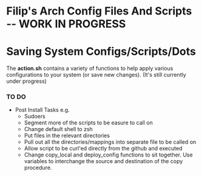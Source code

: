 # Filip's Arch Config Files And Scripts -- WORK IN PROGRESS

# Saving System Configs/Scripts/Dots
The **action.sh** contains a variety of functions to help apply various configurations to your system (or save new changes). (It's still currently under progress)

### TO DO
- Post Install Tasks e.g. 
    - Sudoers
    - Segment more of the scripts to be easure to call on
    - Change default shell to zsh
    - Put files in the relevant directories
    - Pull out all the directories/mappings into separate file to be called on
    - Allow script to be curl'ed directly from the github and executed
    - Change copy_local and deploy_config functions to sit together. Use variables to interchange the source and destination of the copy procedure.
